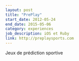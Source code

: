 ```yaml
---
layout: post
title: "PrePlay"
start_date: 2012-05-24
end_date: 2015-05-06
category: experiences
job_description: iOS et Ruby
link: http://preplaysports.com
---
```


Jeux de prédiction sportive
